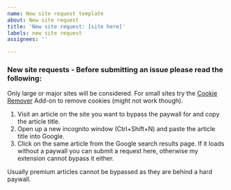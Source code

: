 ```yaml
---
name: New site request template
about: New site request
title: 'New site request: [site here]'
labels: new site request
assignees: ''

---
```


### New site requests - Before submitting an issue please read the following:

Only large or major sites will be considered. For small sites try the [Cookie Remover](https://addons.mozilla.org/en-US/firefox/addon/cookie-remover/) Add-on to remove cookies (might not work though).

1. Visit an article on the site you want to bypass the paywall for and copy the article title.
2. Open up a new incognito window (Ctrl+Shift+N) and paste the article title into Google.
3. Click on the same article from the Google search results page. If it loads without a paywall you can submit a request here, otherwise my extension cannot bypass it either.

Usually premium articles cannot be bypassed as they are behind a hard paywall.
